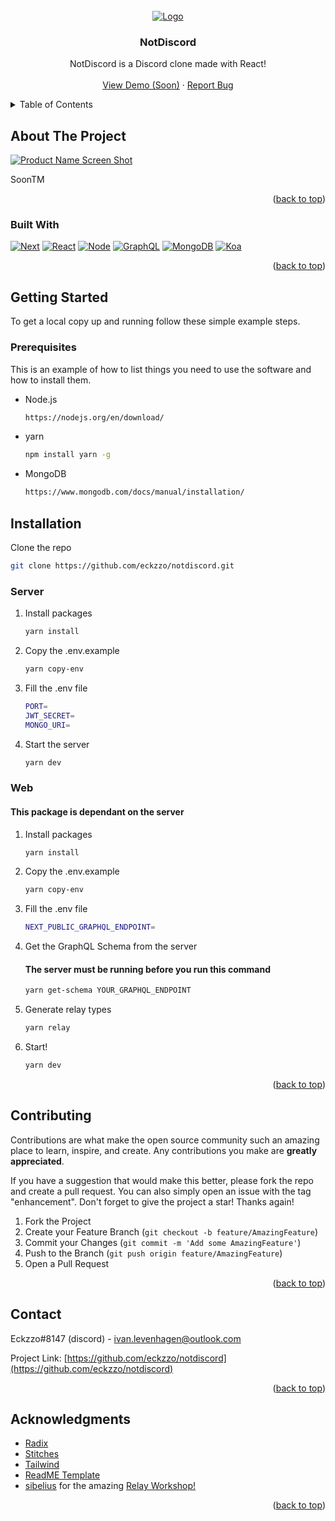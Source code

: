 <div id="top"></div>

<!-- PROJECT LOGO -->
<br />
<div align="center">
  <a href="https://github.com/eckzzo/notdiscord">
    <img src="https://d3f6swrke4k8ej.cloudfront.net/notdiscordlogo.webp" alt="Logo">
  </a>

  <h3 align="center">NotDiscord</h3>

  <p align="center">
    NotDiscord is a Discord clone made with React!
    <br />
    <br />
    <a href="https://github.com/eckzzo/notdiscord">View Demo (Soon)</a>
    ·
    <a href="https://github.com/eckzzo/notdiscord/issues">Report Bug</a>
  </p>
</div>

<!-- TABLE OF CONTENTS -->
<details>
  <summary>Table of Contents</summary>
  <ol>
    <li>
      <a href="#about-the-project">About The Project</a>
      <ul>
        <li><a href="#built-with">Built With</a></li>
      </ul>
    </li>
    <li>
      <a href="#getting-started">Getting Started</a>
      <ul>
        <li><a href="#prerequisites">Prerequisites</a></li>
        <li><a href="#installation">Installation</a></li>
      </ul>
    </li>
    <li><a href="#contributing">Contributing</a></li>
    <li><a href="#contact">Contact</a></li>
    <li><a href="#acknowledgments">Acknowledgments</a></li>
  </ol>
</details>

<!-- ABOUT THE PROJECT -->

## About The Project

[![Product Name Screen Shot][product-screenshot]](https://github.com/eckzzo/notdiscord)

SoonTM

<p align="right">(<a href="#top">back to top</a>)</p>

### Built With

[![Next][next.js]][next-url]
[![React][react.js]][react-url]
[![Node][node.js]][node-url]
[![GraphQL][graphql]][graphql-url]
[![MongoDB][mongodb]][mongodb-url]
[![Koa][koa]][koa-url]

<p align="right">(<a href="#top">back to top</a>)</p>

<!-- GETTING STARTED -->

## Getting Started

To get a local copy up and running follow these simple example steps.

### Prerequisites

This is an example of how to list things you need to use the software and how to install them.

- Node.js
  ```sh
  https://nodejs.org/en/download/
  ```
- yarn
  ```sh
  npm install yarn -g
  ```
- MongoDB
  ```sh
  https://www.mongodb.com/docs/manual/installation/
  ```

## Installation

Clone the repo

```sh
git clone https://github.com/eckzzo/notdiscord.git
```

### Server

1. Install packages
   ```sh
   yarn install
   ```
2. Copy the .env.example
   ```sh
   yarn copy-env
   ```
3. Fill the .env file
   ```sh
   PORT=
   JWT_SECRET=
   MONGO_URI=
   ```
4. Start the server
   ```sh
   yarn dev
   ```

### Web

#### This package is dependant on the server

1. Install packages
   ```sh
   yarn install
   ```
2. Copy the .env.example
   ```sh
   yarn copy-env
   ```
3. Fill the .env file
   ```sh
   NEXT_PUBLIC_GRAPHQL_ENDPOINT=
   ```
4. Get the GraphQL Schema from the server
   #### The server must be running before you run this command
   ```sh
   yarn get-schema YOUR_GRAPHQL_ENDPOINT
   ```
5. Generate relay types
   ```sh
   yarn relay
   ```
6. Start!
   ```sh
   yarn dev
   ```

<p align="right">(<a href="#top">back to top</a>)</p>

<!-- CONTRIBUTING -->

## Contributing

Contributions are what make the open source community such an amazing place to learn, inspire, and create. Any contributions you make are **greatly appreciated**.

If you have a suggestion that would make this better, please fork the repo and create a pull request. You can also simply open an issue with the tag "enhancement".
Don't forget to give the project a star! Thanks again!

1. Fork the Project
2. Create your Feature Branch (`git checkout -b feature/AmazingFeature`)
3. Commit your Changes (`git commit -m 'Add some AmazingFeature'`)
4. Push to the Branch (`git push origin feature/AmazingFeature`)
5. Open a Pull Request

<p align="right">(<a href="#top">back to top</a>)</p>

<!-- CONTACT -->

## Contact

Eckzzo#8147 (discord) - ivan.levenhagen@outlook.com

Project Link: [https://github.com/eckzzo/notdiscord](https://github.com/eckzzo/notdiscord)

<p align="right">(<a href="#top">back to top</a>)</p>

<!-- ACKNOWLEDGMENTS -->

## Acknowledgments

- [Radix](https://www.radix-ui.com)
- [Stitches](https://stitches.dev)
- [Tailwind](https://tailwindcss.com)
- [ReadME Template](https://github.com/othneildrew/Best-README-Template)
- [sibelius](https://github.com/sibelius) for the amazing [Relay Workshop!](https://github.com/sibelius/relay-workshop)

<p align="right">(<a href="#top">back to top</a>)</p>

<!-- MARKDOWN LINKS & IMAGES -->
<!-- https://www.markdownguide.org/basic-syntax/#reference-style-links -->

[product-screenshot]: https://d3f6swrke4k8ej.cloudfront.net/app.webp
[next.js]: https://img.shields.io/badge/Next.js-000000?style=for-the-badge&logo=nextdotjs&logoColor=white
[next-url]: https://nextjs.org/
[react.js]: https://img.shields.io/badge/React-20232A?style=for-the-badge&logo=react&logoColor=61DAFB
[react-url]: https://reactjs.org/
[node.js]: https://img.shields.io/badge/NodeJS-339933?style=for-the-badge&logo=nodedotjs&logoColor=white
[node-url]: https://nodejs.org/
[graphql]: https://img.shields.io/badge/Graphql-E10098?style=for-the-badge&logo=graphql&logoColor=white
[graphql-url]: https://graphql.org/
[mongodb]: https://img.shields.io/badge/MongoDB-47A248?style=for-the-badge&logo=mongodb&logoColor=white
[mongodb-url]: https://mongodb.com
[koa]: https://img.shields.io/badge/Koa-F9F9F9?style=for-the-badge&logo=koa&logoColor=33333D
[koa-url]: https://koajs.com
